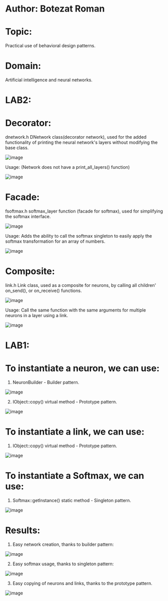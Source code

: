 # Author: Botezat Roman
# Topic:
Practical use of behavioral design patterns.
# Domain:
Artificial intelligence and neural networks.

# LAB2:
# Decorator:
dnetwork.h DNetwork class(decorator network), used for the added functionality of printing the neural network's layers without modifying the base class.

![image](https://user-images.githubusercontent.com/53918731/141479912-a15ee844-9ba7-467d-8cab-449c4b60cf3e.png)

Usage: (Network does not have a print_all_layers() function)

![image](https://user-images.githubusercontent.com/53918731/141479984-55470081-0084-4a6d-9551-80f5800708ee.png)

# Facade:
fsoftmax.h softmax_layer function (facade for softmax), used for simplifying the softmax interface.

![image](https://user-images.githubusercontent.com/53918731/141480489-f294bd90-e88c-4b44-915a-bbaebc8fe677.png)

Usage: Adds the ability to call the softmax singleton to easily apply the softmax transformation for an array of numbers.

![image](https://user-images.githubusercontent.com/53918731/141480567-5a2213d3-32e2-438f-82bb-bbe49235d2d7.png)

# Composite:
link.h Link class, used as a composite for neurons, by calling all children' on_send(), or on_receive() functions.

![image](https://user-images.githubusercontent.com/53918731/141480872-3994f3bc-e5e6-492b-9a47-b38cf146a569.png)

Usage: Call the same function with the same arguments for multiple neurons in a layer using a link.

![image](https://user-images.githubusercontent.com/53918731/141481122-e00b714f-89e4-446c-9b1b-1c2cd34933f7.png)


# LAB1:
# To instantiate a neuron, we can use:

1. NeuronBuilder - Builder pattern.

![image](https://user-images.githubusercontent.com/53918731/135215516-b6969088-3970-4d41-82e1-dafc8f01f079.png)
 
2. IObject::copy() virtual method - Prototype pattern.

![image](https://user-images.githubusercontent.com/53918731/135215448-15eaff36-116c-4e03-9f1e-cf6f86437157.png)


# To instantiate a link, we can use:

1. IObject::copy() virtual method - Prototype pattern.

![image](https://user-images.githubusercontent.com/53918731/135215302-45fb322a-3ecb-4af1-9a9e-8ca4d135645a.png)


# To instantiate a Softmax, we can use:

1. Softmax::getInstance() static method - Singleton pattern.

![image](https://user-images.githubusercontent.com/53918731/135215621-95347232-6fe0-4899-a199-f916bae7bb85.png)

# Results:
1. Easy network creation, thanks to builder pattern:

![image](https://user-images.githubusercontent.com/53918731/135218307-8553f27d-3242-405b-8b5f-656d6b18c799.png)

2. Easy softmax usage, thanks to singleton pattern:

![image](https://user-images.githubusercontent.com/53918731/135218369-9b5733a2-6504-4dfa-a94a-70017fb7e974.png)

3. Easy copying of neurons and links, thanks to the prototype pattern.

![image](https://user-images.githubusercontent.com/53918731/135220009-3c8316ed-2471-43a6-80c7-18380c6cacaf.png)





















